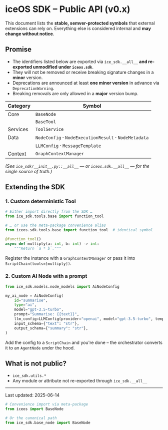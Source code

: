 # iceOS SDK – Public API (v0.x)

This document lists the **stable, semver-protected symbols** that external
extensions can rely on.  Everything else is considered internal and **may
change without notice**.

## Promise

* The identifiers listed below are exported via `ice_sdk.__all__` **and re-exported unmodified under `iceos.sdk`**.
* They will not be removed or receive breaking signature changes in a **minor** version.
* Deprecations are announced at least **one minor version** in advance via
  `DeprecationWarning`.
* Breaking removals are only allowed in a **major** version bump.

| Category | Symbol |
|----------|--------|
| Core     | `BaseNode` |
|          | `BaseTool` |
| Services | `ToolService` |
| Data     | `NodeConfig` · `NodeExecutionResult` · `NodeMetadata` |
|          | `LLMConfig` · `MessageTemplate` |
| Context  | `GraphContextManager` |

*(See `ice_sdk/__init__.py::__all__` — or `iceos.sdk.__all__` — for the single source of truth.)*

## Extending the SDK

### 1. Custom deterministic **Tool**

```python
# Either import directly from the SDK …
from ice_sdk.tools.base import function_tool

# … or use the meta-package convenience alias
from iceos.sdk.tools.base import function_tool  # identical symbol

@function_tool()
async def multiply(a: int, b: int) -> int:
    """Return `a * b`."""
```

Register the instance with a `GraphContextManager` or pass it into
`ScriptChain(tools=[multiply])`.

### 2. Custom **AI Node** with a prompt

```python
from ice_sdk.models.node_models import AiNodeConfig

my_ai_node = AiNodeConfig(
    id="summarise",
    type="ai",
    model="gpt-3.5-turbo",
    prompt="Summarise: {{text}}",
    llm_config=LLMConfig(provider="openai", model="gpt-3.5-turbo", temperature=0.2),
    input_schema={"text": "str"},
    output_schema={"summary": "str"},
)
```

Add the config to a `ScriptChain` and you're done – the orchestrator converts
it to an `AgentNode` under the hood.

## What is **not** public?

* `ice_sdk.utils.*`
* Any module or attribute not re-exported through `ice_sdk.__all__`


---

Last updated: 2025-06-14

```python
# Convenience import via meta-package
from iceos import BaseNode

# Or the canonical path
from ice_sdk.base_node import BaseNode
``` 